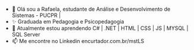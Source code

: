 - 👋 Olá sou a Rafaela, estudante de Análise e Desenvolvimento de Sistemas - PUCPR |
- ✨ Graduada em Pedagogia e Psicopedagogia
- 🌱 Atualmente estou aprendendo C# | .NET | HTML | CSS | JS | MYSQL | SQL Server
- 📫 Me encontre no Linkedin encurtador.com.br/mstLS 

<!---
rafaelaandradec/rafaelaandradec is a special ✨ repository because its `README.md` (this file) appears on your GitHub profile.
You can click the Preview link to take a look at your changes.
--->
